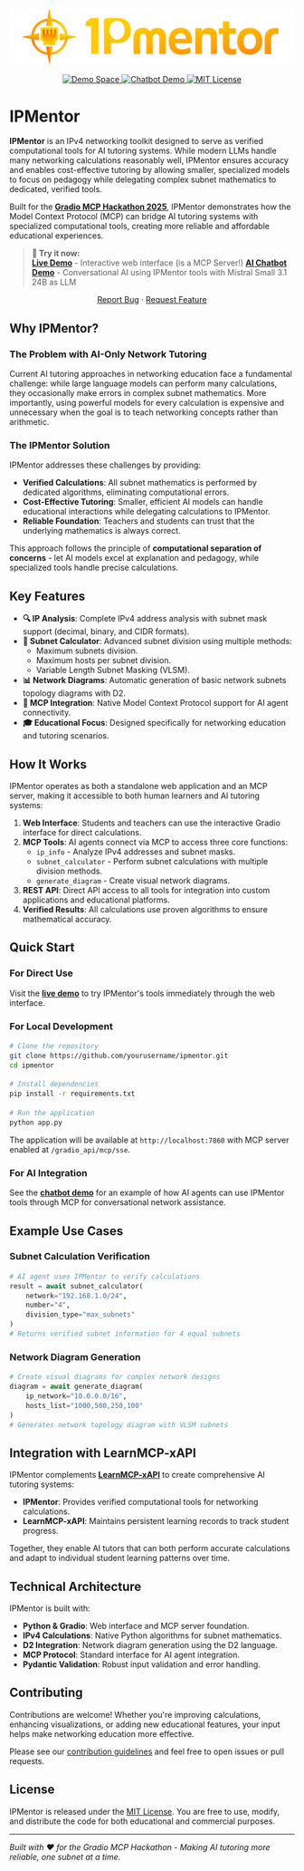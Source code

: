 ![IPMentor Header](assets/header.png)

<p align="center">
  <a href="https://huggingface.co/spaces/Agents-MCP-Hackathon/ipmentor">
    <img src="https://img.shields.io/badge/🤗-Demo%20Space-blue" alt="Demo Space">
  </a>
  <a href="https://huggingface.co/spaces/Agents-MCP-Hackathon/ipmentor-demo">
    <img src="https://img.shields.io/badge/🤖-Chatbot%20Demo-green" alt="Chatbot Demo">
  </a>
  <a href="LICENSE">
    <img src="https://img.shields.io/badge/License-MIT-yellow.svg" alt="MIT License">
  </a>
</p>

# IPMentor

**IPMentor** is an IPv4 networking toolkit designed to serve as verified computational tools for AI tutoring systems. While modern LLMs handle many networking calculations reasonably well, IPMentor ensures accuracy and enables cost-effective tutoring by allowing smaller, specialized models to focus on pedagogy while delegating complex subnet mathematics to dedicated, verified tools.

Built for the [**Gradio MCP Hackathon 2025**](https://huggingface.co/Agents-MCP-Hackathon), IPMentor demonstrates how the Model Context Protocol (MCP) can bridge AI tutoring systems with specialized computational tools, creating more reliable and affordable educational experiences.

> **🔗 Try it now:**  
> **[Live Demo](https://huggingface.co/spaces/Agents-MCP-Hackathon/ipmentor)** - Interactive web interface (is a MCP Server!) 
> **[AI Chatbot Demo](https://huggingface.co/spaces/Agents-MCP-Hackathon/ipmentor-demo)** - Conversational AI using IPMentor tools with Mistral Small 3.1 24B as LLM

<p align="center">
    <a href="https://github.com/DavidLMS/ipmentor/issues/new?assignees=&labels=bug&projects=&template=bug_report.md&title=%5BBUG%5D">Report Bug</a>
    ·
    <a href="https://github.com/DavidLMS/ipmentor/issues/new?assignees=&labels=enhancement&projects=&template=feature_request.md&title=%5BREQUEST%5D">Request Feature</a>
  </p>

## Why IPMentor?

### The Problem with AI-Only Network Tutoring

Current AI tutoring approaches in networking education face a fundamental challenge: while large language models can perform many calculations, they occasionally make errors in complex subnet mathematics. More importantly, using powerful models for every calculation is expensive and unnecessary when the goal is to teach networking concepts rather than arithmetic.

### The IPMentor Solution

IPMentor addresses these challenges by providing:

- **Verified Calculations**: All subnet mathematics is performed by dedicated algorithms, eliminating computational errors.
- **Cost-Effective Tutoring**: Smaller, efficient AI models can handle educational interactions while delegating calculations to IPMentor.
- **Reliable Foundation**: Teachers and students can trust that the underlying mathematics is always correct.

This approach follows the principle of **computational separation of concerns** - let AI models excel at explanation and pedagogy, while specialized tools handle precise calculations.

## Key Features

- **🔍 IP Analysis**: Complete IPv4 address analysis with subnet mask support (decimal, binary, and CIDR formats).
- **🧮 Subnet Calculator**: Advanced subnet division using multiple methods:
  - Maximum subnets division.
  - Maximum hosts per subnet division.
  - Variable Length Subnet Masking (VLSM).
- **📊 Network Diagrams**: Automatic generation of basic network subnets topology diagrams with D2.
- **🤖 MCP Integration**: Native Model Context Protocol support for AI agent connectivity.
- **🎓 Educational Focus**: Designed specifically for networking education and tutoring scenarios.

## How It Works

IPMentor operates as both a standalone web application and an MCP server, making it accessible to both human learners and AI tutoring systems:

1. **Web Interface**: Students and teachers can use the interactive Gradio interface for direct calculations.
2. **MCP Tools**: AI agents connect via MCP to access three core functions:
   - `ip_info` - Analyze IPv4 addresses and subnet masks.
   - `subnet_calculator` - Perform subnet calculations with multiple division methods.
   - `generate_diagram` - Create visual network diagrams.
3. **REST API**: Direct API access to all tools for integration into custom applications and educational platforms.
4. **Verified Results**: All calculations use proven algorithms to ensure mathematical accuracy.

## Quick Start

### For Direct Use

Visit the **[live demo](https://huggingface.co/spaces/Agents-MCP-Hackathon/ipmentor)** to try IPMentor's tools immediately through the web interface.

### For Local Development

```bash
# Clone the repository
git clone https://github.com/yourusername/ipmentor.git
cd ipmentor

# Install dependencies
pip install -r requirements.txt

# Run the application
python app.py
```

The application will be available at `http://localhost:7860` with MCP server enabled at `/gradio_api/mcp/sse`.

### For AI Integration

See the **[chatbot demo](https://huggingface.co/spaces/Agents-MCP-Hackathon/ipmentor-demo)** for an example of how AI agents can use IPMentor tools through MCP for conversational network assistance.

## Example Use Cases

### Subnet Calculation Verification

```python
# AI agent uses IPMentor to verify calculations
result = await subnet_calculator(
    network="192.168.1.0/24",
    number="4", 
    division_type="max_subnets"
)
# Returns verified subnet information for 4 equal subnets
```

### Network Diagram Generation

```python
# Create visual diagrams for complex network designs
diagram = await generate_diagram(
    ip_network="10.0.0.0/16",
    hosts_list="1000,500,250,100"
)
# Generates network topology diagram with VLSM subnets
```

## Integration with LearnMCP-xAPI

IPMentor complements **[LearnMCP-xAPI](https://github.com/DavidLMS/learnmcp-xapi)** to create comprehensive AI tutoring systems:

- **IPMentor**: Provides verified computational tools for networking calculations.
- **LearnMCP-xAPI**: Maintains persistent learning records to track student progress.

Together, they enable AI tutors that can both perform accurate calculations and adapt to individual student learning patterns over time.

## Technical Architecture

IPMentor is built with:

- **Python & Gradio**: Web interface and MCP server foundation.
- **IPv4 Calculations**: Native Python algorithms for subnet mathematics.
- **D2 Integration**: Network diagram generation using the D2 language.
- **MCP Protocol**: Standard interface for AI agent integration.
- **Pydantic Validation**: Robust input validation and error handling.

## Contributing

Contributions are welcome! Whether you're improving calculations, enhancing visualizations, or adding new educational features, your input helps make networking education more effective.

Please see our [contribution guidelines](CONTRIBUTING.md) and feel free to open issues or pull requests.

## License

IPMentor is released under the [MIT License](LICENSE). You are free to use, modify, and distribute the code for both educational and commercial purposes.

---

*Built with ❤️ for the Gradio MCP Hackathon - Making AI tutoring more reliable, one subnet at a time.*
